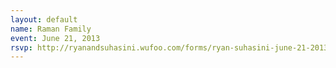 ```yaml
---
layout: default
name: Raman Family
event: June 21, 2013
rsvp: http://ryanandsuhasini.wufoo.com/forms/ryan-suhasini-june-21-2013/
---
```

